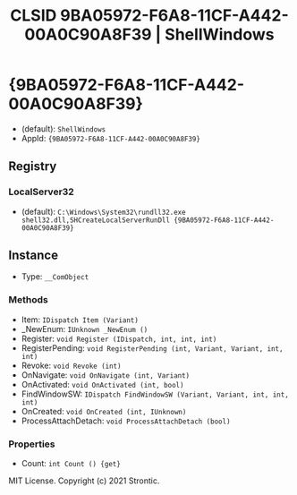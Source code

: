 ﻿---
title: "CLSID 9BA05972-F6A8-11CF-A442-00A0C90A8F39 | ShellWindows"
excerpt: What is COM-Object CLSID 9BA05972-F6A8-11CF-A442-00A0C90A8F39?
---

# {9BA05972-F6A8-11CF-A442-00A0C90A8F39}

* (default): `ShellWindows`
* AppId: `{9BA05972-F6A8-11CF-A442-00A0C90A8F39}`

## Registry


### LocalServer32

* (default): `C:\Windows\System32\rundll32.exe shell32.dll,SHCreateLocalServerRunDll {9BA05972-F6A8-11CF-A442-00A0C90A8F39}`

## Instance

* Type: `__ComObject`

### Methods

* Item: `IDispatch Item (Variant)`
* _NewEnum: `IUnknown _NewEnum ()`
* Register: `void Register (IDispatch, int, int, int)`
* RegisterPending: `void RegisterPending (int, Variant, Variant, int, int)`
* Revoke: `void Revoke (int)`
* OnNavigate: `void OnNavigate (int, Variant)`
* OnActivated: `void OnActivated (int, bool)`
* FindWindowSW: `IDispatch FindWindowSW (Variant, Variant, int, int, int)`
* OnCreated: `void OnCreated (int, IUnknown)`
* ProcessAttachDetach: `void ProcessAttachDetach (bool)`

### Properties

* Count: `int Count () {get} `

MIT License. Copyright (c) 2021 Strontic.


